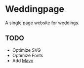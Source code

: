 # Weddingpage
A single page website for weddings.

## TODO
* Optimize SVG
* Optimize Fonts
* Add [Mavo](http://mavo.io)
